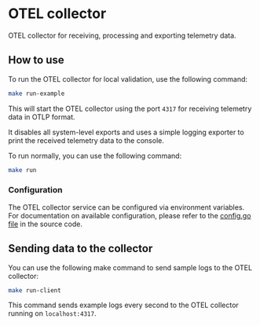 # OTEL collector

OTEL collector for receiving, processing and exporting telemetry data.

## How to use

To run the OTEL collector for local validation, use the following command:

```bash
make run-example
```

This will start the OTEL collector using the port `4317` for receiving telemetry data in OTLP format.

It disables all system-level exports and uses a simple logging exporter to print the received telemetry data to the console.

To run normally, you can use the following command:

```bash
make run
```

### Configuration

The OTEL collector service can be configured via environment variables. For documentation on available configuration, 
please refer to the [config.go file](./config/config.go) in the source code.

## Sending data to the collector

You can use the following make command to send sample logs to the OTEL collector:

```bash
make run-client
```

This command sends example logs every second to the OTEL collector running on `localhost:4317`.
